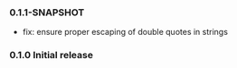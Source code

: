 ### 0.1.1-SNAPSHOT
* fix: ensure proper escaping of double quotes in strings

### 0.1.0 Initial release